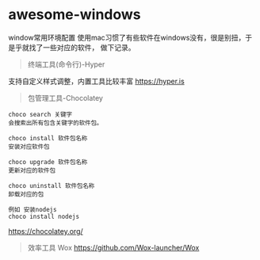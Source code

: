 # awesome-windows
window常用环境配置
使用mac习惯了有些软件在windows没有，很是别扭，于是乎就找了一些对应的软件，
做下记录。
> 终端工具(命令行)-Hyper

支持自定义样式调整，内置工具比较丰富
https://hyper.is

> 包管理工具-Chocolatey

```
choco search 关键字
会搜索出所有包含关键字的软件包。

choco install 软件包名称
安装对应软件包

choco upgrade 软件包名称 
更新对应的软件包

choco uninstall 软件包名称
卸载对应的包

例如 安装nodejs 
choco install nodejs
```
https://chocolatey.org/

> 效率工具 Wox
https://github.com/Wox-launcher/Wox
